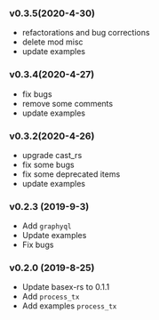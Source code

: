 ### v0.3.5(2020-4-30)
* refactorations and bug corrections
* delete mod misc
* update examples

### v0.3.4(2020-4-27)
* fix bugs
* remove some comments
* update examples

### v0.3.2(2020-4-26)
* upgrade cast_rs
* fix some bugs
* fix some deprecated items
* update examples

### v0.2.3 (2019-9-3)
*   Add `graphyql`
*   Update examples  
*   Fix bugs

### v0.2.0 (2019-8-25)
*   Update basex-rs to 0.1.1
*   Add `process_tx`
*   Add examples `process_tx`
